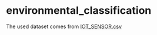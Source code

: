 # environmental_classification

The used dataset comes from [IOT_SENSOR.csv](https://github.com/mferiansyahrt/environmental_classification/IOT_SENSOR.csv)
